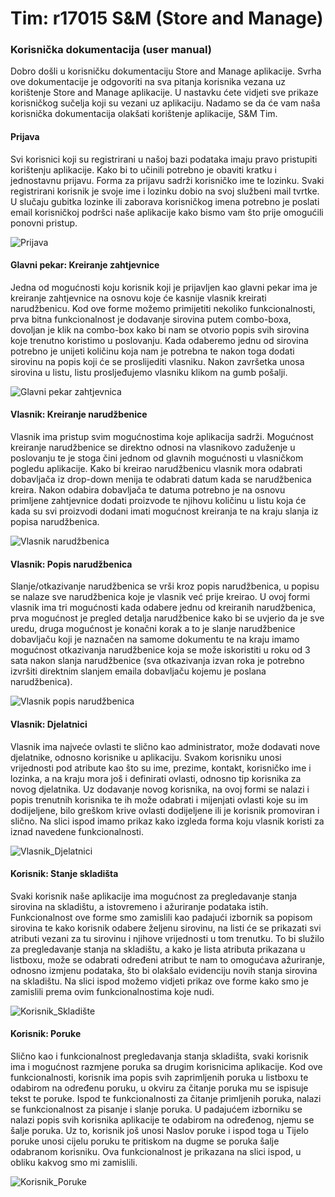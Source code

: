 # Tim: r17015      S&M (Store and Manage)

### Korisnička dokumentacija (user manual)

Dobro došli u korisničku dokumentaciju Store and Manage aplikacije. Svrha ove dokumentacije je odgovoriti na sva pitanja korisnika vezana uz korištenje Store and Manage aplikacije. U nastavku ćete vidjeti sve prikaze korisničkog sučelja koji su vezani uz aplikaciju. Nadamo se da će vam naša korisnička dokumentacija olakšati korištenje aplikacije, S&M Tim.

#### Prijava 

Svi korisnici koji su registrirani u našoj bazi podataka imaju pravo pristupiti korištenju aplikacije. Kako bi to učinili potrebno je obaviti kratku i jednostavnu prijavu. Forma za prijavu sadrži korisničko ime te lozinku. Svaki registrirani korisnik je svoje ime i lozinku dobio na svoj službeni mail tvrtke. U slučaju gubitka lozinke ili zaborava korisničkog imena potrebno je poslati email korisničkoj podršci naše aplikacije kako bismo vam što prije omogućili ponovni pristup.

![Prijava](http://oi66.tinypic.com/b6ddlk.jpg)

#### Glavni pekar: Kreiranje zahtjevnice

Jedna od mogućnosti koju korisnik koji je prijavljen kao glavni pekar ima je kreiranje zahtjevnice na osnovu koje će kasnije vlasnik kreirati narudžbenicu. Kod ove forme možemo primijetiti nekoliko funkcionalnosti, prva bitna funkcionalnost je dodavanje sirovina putem combo-boxa, dovoljan je klik na combo-box kako bi nam se otvorio popis svih sirovina koje trenutno koristimo u poslovanju. Kada odaberemo jednu od sirovina potrebno je unijeti količinu koja nam je potrebna te nakon toga dodati sirovinu na popis koji će se proslijediti vlasniku. Nakon završetka unosa sirovina u listu, listu prosljeđujemo vlasniku klikom na gumb pošalji.

![Glavni pekar zahtjevnica](http://oi67.tinypic.com/x5e3it.jpg)

#### Vlasnik: Kreiranje narudžbenice

Vlasnik ima pristup svim mogućnostima koje aplikacija sadrži. Mogućnost kreiranje narudžbenice se direktno odnosi na vlasnikovo zaduženje u poslovanju te je stoga čini jednom od glavnih mogućnosti u vlasničkom pogledu aplikacije. Kako bi kreirao narudžbenicu vlasnik mora odabrati dobavljača iz drop-down menija te odabrati datum kada se narudžbenica kreira. Nakon odabira dobavljača te datuma potrebno je na osnovu primljene zahtjevnice dodati proizvode te njihovu količinu u listu koja će kada su svi proizvodi dodani imati mogućnost kreiranja te na kraju slanja iz popisa narudžbenica.

![Vlasnik narudžbenica](http://oi68.tinypic.com/2lyixz.jpg)

#### Vlasnik: Popis narudžbenica

Slanje/otkazivanje narudžbenica se vrši kroz popis narudžbenica, u popisu se nalaze sve narudžbenica koje je vlasnik već prije kreirao. U ovoj formi vlasnik ima tri mogućnosti kada odabere jednu od kreiranih narudžbenica, prva mogućnost je pregled detalja narudžbenice kako bi se uvjerio da je sve uredu, druga mogućnost je konačni korak a to je slanje narudžbenice dobavljaču koji je naznačen na samome dokumentu te na kraju imamo mogućnost otkazivanja narudžbenice koja se može iskoristiti u roku od 3 sata nakon slanja narudžbenice (sva otkazivanja izvan roka je potrebno izvršiti direktnim slanjem emaila dobavljaču kojemu je poslana narudžbenica).

![Vlasnik popis narudžbenica](http://oi64.tinypic.com/312wi2p.jpg)


#### Vlasnik: Djelatnici

Vlasnik ima najveće ovlasti te slično kao administrator, može dodavati nove djelatnike, odnosno korisnike u aplikaciju.
Svakom korisniku unosi vrijednosti pod atribute kao što su ime, prezime, kontakt, korisničko ime i lozinka, a na kraju 
mora još i definirati ovlasti, odnosno tip korisnika za novog djelatnika. Uz dodavanje novog korisnika, na ovoj formi
se nalazi i popis trenutnih korisnika te ih može odabrati i mijenjati ovlasti koje su im dodijeljene, bilo greškom krive
ovlasti dodijeljene ili je korisnik promoviran i slično. Na slici ispod imamo prikaz kako izgleda forma koju vlasnik
koristi za iznad navedene funkcionalnosti.


![Vlasnik_Djelatnici](http://i67.tinypic.com/29wajkn.png)



#### Korisnik: Stanje skladišta

Svaki korisnik naše aplikacije ima mogućnost za pregledavanje stanja sirovina na skladištu, a istovremeno i ažuriranje
podataka istih. Funkcionalnost ove forme smo zamislili kao padajući izbornik sa popisom sirovina te kako korisnik odabere
željenu sirovinu, na listi će se prikazati svi atributi vezani za tu sirovinu i njihove vrijednosti u tom trenutku. To bi
služilo za pregledavanje stanja na skladištu, a kako je lista atributa prikazana u listboxu, može se odabrati određeni atribut
te nam to omogućava ažuriranje, odnosno izmjenu podataka, što bi olakšalo evidenciju novih stanja sirovina na skladištu.
Na slici ispod možemo vidjeti prikaz ove forme kako smo je zamislili prema ovim funkcionalnostima koje nudi.

![Korisnik_Skladište](http://i66.tinypic.com/i6dzys.png)



#### Korisnik: Poruke

Slično kao i funkcionalnost pregledavanja stanja skladišta, svaki korisnik ima i mogućnost razmjene poruka sa drugim korisnicima
aplikacije. Kod ove funkcionalnosti, korisnik ima popis svih zaprimljenih poruka u listboxu te odabirom na određenu poruku, u 
okviru za čitanje poruka mu se ispisuje tekst te poruke. Ispod te funkcionalnosti za čitanje primljenih poruka, nalazi se funkcionalnost
za pisanje i slanje poruka. U padajućem izborniku se nalazi popis svih korisnika aplikacije te odabirom na određenog, njemu se šalje
poruka. Uz to, korisnik još unosi Naslov poruke i ispod toga u Tijelo poruke unosi cijelu poruku te pritiskom na dugme se poruka
šalje odabranom korisniku. Ova funkcionalnost je prikazana na slici ispod, u obliku kakvog smo mi zamislili.

![Korisnik_Poruke](http://i64.tinypic.com/kloqg.png)
